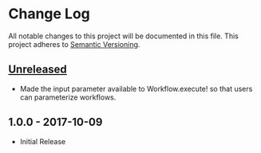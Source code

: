 # Change Log

All notable changes to this project will be documented in this file.
This project adheres to [Semantic Versioning](http://semver.org/).

## [Unreleased]

* Made the input parameter available to Workflow.execute! so that users can parameterize workflows.

## 1.0.0 - 2017-10-09

* Initial Release

[Unreleased]: https://github.com/civisanalytics/mistral_client/compare/v1.0.0...HEAD
